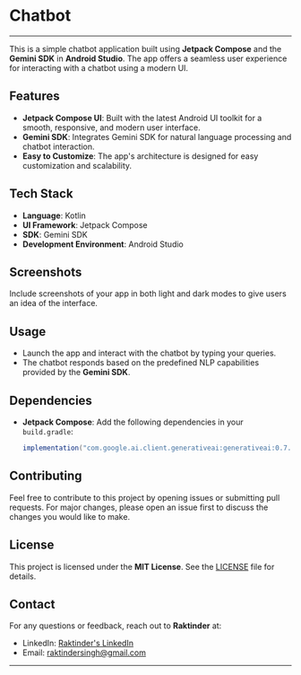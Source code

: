 # Chatbot

---

This is a simple chatbot application built using **Jetpack Compose** and the **Gemini SDK** in **Android Studio**. The app offers a seamless user experience for interacting with a chatbot using a modern UI.

## Features

- **Jetpack Compose UI**: Built with the latest Android UI toolkit for a smooth, responsive, and modern user interface.
- **Gemini SDK**: Integrates Gemini SDK for natural language processing and chatbot interaction.
- **Easy to Customize**: The app's architecture is designed for easy customization and scalability.

## Tech Stack

- **Language**: Kotlin
- **UI Framework**: Jetpack Compose
- **SDK**: Gemini SDK
- **Development Environment**: Android Studio

## Screenshots

Include screenshots of your app in both light and dark modes to give users an idea of the interface.

## Usage

- Launch the app and interact with the chatbot by typing your queries.
- The chatbot responds based on the predefined NLP capabilities provided by the **Gemini SDK**.
  
## Dependencies

- **Jetpack Compose**: Add the following dependencies in your `build.gradle`:

  ```gradle
  implementation("com.google.ai.client.generativeai:generativeai:0.7.0")
  ```

## Contributing

Feel free to contribute to this project by opening issues or submitting pull requests. For major changes, please open an issue first to discuss the changes you would like to make.

## License

This project is licensed under the **MIT License**. See the [LICENSE](LICENSE) file for details.

## Contact

For any questions or feedback, reach out to **Raktinder** at:

- LinkedIn: [Raktinder's LinkedIn](https://www.linkedin.com/in/raktinder-singh-b1ba43276?lipi=urn%3Ali%3Apage%3Ad_flagship3_profile_view_base_contact_details%3BTiKhEQnDRHCjLBvaWbkZxQ%3D%3D)
- Email: raktindersingh@gmail.com

---

